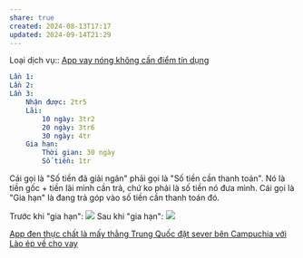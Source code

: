 ```yaml
---
share: true
created: 2024-08-13T17:17
updated: 2024-09-14T21:29
---
```

Loại dịch vụ:: [App vay nóng không cần điểm tín dụng](./index.md)

```yaml
Lần 1:
Lần 2:
Lần 3:
    Nhận được: 2tr5
    Lãi:
        10 ngày: 3tr2
        20 ngày: 3tr6
        30 ngày: 4tr
    Gia hạn: 
        Thời gian: 30 ngày
        Số tiền: 1tr
```

Cái gọi là "Số tiền đã giải ngân" phải gọi là "Số tiền cần thanh toán". Nó là tiền gốc + tiền lãi mình cần trả, chứ ko phải là số tiền nó đưa mình. Cái gọi là "Gia hạn" là đang trả góp vào số tiền cần thanh toán đó.

Trước khi "gia hạn": 
![](https://media.discordapp.net/attachments/953628307314855999/1276467555413786664/image.png?ex=66c9a28c&is=66c8510c&hm=ddc2a68b31e51fc75904f6f69524af8fc52837d1207914af5c91f3ba891d724f&=&format=webp&quality=lossless&width=760&height=671)
Sau khi "gia hạn": 
![](https://media.discordapp.net/attachments/953628307314855999/1276470340507275366/image.png?ex=66c9a524&is=66c853a4&hm=de76a53f27602ebcf9949bf8d4ad7581f7f762f3b74a8b06d10fb39a46db6512&=&format=webp&quality=lossless&width=778&height=671)

[App đen thực chất là mấy thằng Trung Quốc đặt sever bên Campuchia với Lào ép về cho vay](../../../%E2%9A%A1Hi%E1%BB%83u%20bi%E1%BA%BFt%20s%C3%A2u/T%E1%BB%95%20ch%E1%BB%A9c%20t%C3%A0i%20ch%C3%ADnh/Vay%20ti%E1%BB%81n/D%E1%BB%8Bch%20v%E1%BB%A5%20cho%20vay%20kh%C3%A1c/Vay%20kh%C3%B4ng%20%C4%91i%E1%BB%83m%20t%C3%ADn%20d%E1%BB%A5ng/App%20%C4%91en%20th%E1%BB%B1c%20ch%E1%BA%A5t%20l%C3%A0%20m%E1%BA%A5y%20th%E1%BA%B1ng%20Trung%20Qu%E1%BB%91c%20%C4%91%E1%BA%B7t%20sever%20b%C3%AAn%20Campuchia%20v%E1%BB%9Bi%20L%C3%A0o%20%C3%A9p%20v%E1%BB%81%20cho%20vay.md)